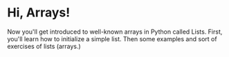 # Hi, Arrays!
Now you'll get introduced to well-known arrays in Python called Lists. 
First, you'll learn how to initialize a simple list. Then some examples and sort of
exercises of lists (arrays.)
